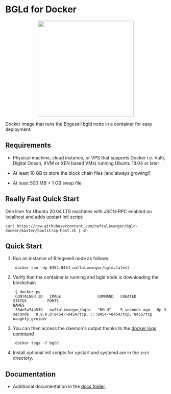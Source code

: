 BGLd for Docker
===================
<p align="center">
  <img width="300" height="300" src="https://github.com/naftalimurgor/bgld-docker/blob/main/Bitgesell.png">
</p>

Docker image that runs the Bitgesell bgld node in a container for easy deployment.


Requirements
------------

* Physical machine, cloud instance, or VPS that supports Docker i.e. Vultr, Digital Ocean, KVM or XEN based VMs) running Ubuntu 18.04 or later

* At least 10 GB to store the block chain files (and always growing!)
* At least 500 MB + 1 GB swap file

Really Fast Quick Start
-----------------------

One liner for Ubuntu 20.04 LTS machines with JSON-RPC enabled on localhost and adds upstart init script:

    curl https://raw.githubusercontent.com/naftalimurgor/bgld-docker/master/bootstrap-host.sh | sh

Quick Start
-----------

1. Run an instance of Bitegesell node as follows:

        docker run -dp 8454:8454 naftalimurgor/bgld:latest

2. Verify that the container is running and bgld node is downloading the blockchain

        $ docker ps
        CONTAINER ID   IMAGE                COMMAND   CREATED         STATUS         PORTS                                                 NAMES
        304e5a74a539   naftalimurgor/bgld   "BGLd"    5 seconds ago   Up 3 seconds   0.0.0.0:8454->8454/tcp, :::8454->8454/tcp, 8455/tcp   naughty_greider

3. You can then access the daemon's output thanks to the [docker logs command]( https://docs.docker.com/reference/commandline/cli/#logs)

        docker logs -f bgld

4. Install optional init scripts for upstart and systemd are in the `init` directory.


Documentation
-------------

* Additional documentation in the [docs folder](https://github.com/naftalimurgor/bgld-docker/tree/main/docs).
